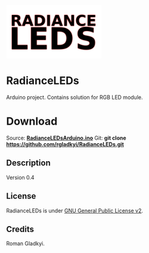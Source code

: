 <img src="Resources/Images/RadianceLEDs_main_logo.png" alt="hi" width="256" class="inline"/>

# RadianceLEDs
Arduino project. Contains solution for RGB LED module.

# Download
Source: <b>[RadianceLEDsArduino.ino](https://rgladkyi.github.io/RadianceLEDs/RadianceLEDsArduino/RadianceLEDsArduino.ino)</b>
Git: <b>git clone https://github.com/rgladkyi/RadianceLEDs.git</b>

## Description
Version 0.4

## License
RadianceLEDs is under [GNU General Public License v2](https://www.gnu.org/licenses/old-licenses/gpl-2.0.en.html).

## Credits
Roman Gladkyi.
